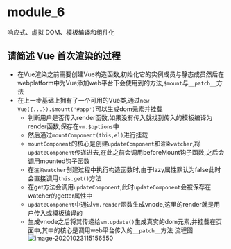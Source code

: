 # module_6
响应式、虚拟 DOM、模板编译和组件化

## 请简述 Vue 首次渲染的过程
-  在Vue渲染之前需要创建Vue构造函数,初始化它的实例成员与静态成员然后在webplatform中为Vue添加web平台下会使用到的方法,`$mount`与`__patch__`方法
- 在上一步基础上拥有了一个可用的Vue类,通过`new Vue({...}).$mount('#app')`可以生成dom元素并挂载
  - 判断用户是否传入render函数,如果没有传入就找到传入的模板编译为render函数,保存在`vm.$options`中
  - 然后通过`mountComponent(this,el)`进行挂载
  - `mountComponent`的核心是创建`updateComponent`和`渲染watcher`,将`updateComponent`传递进去,在此之前会调用beforeMount钩子函数,之后会调用mounted钩子函数
  - 在`渲染watcher`创建过程中执行构造函数时,由于lazy属性默认为false此时会直接调用`this.get()`方法
  - 在get方法会调用`updateComponent`,此时`updateComponent`会被保存在watcher的getter属性中
  - `updateComponent`中通过`vm.render`函数生成vnode,这里的render就是用户传入或模板编译的
  - 生成vnode之后将其传递给`vm.update()`生成真实的dom元素,并挂载在页面中,其中的核心是调用web平台传入的`__patch__`方法
流程图
![image-20201023115156550](D:/peculiar/module_6/src/image/image-20201023115156550.png)
